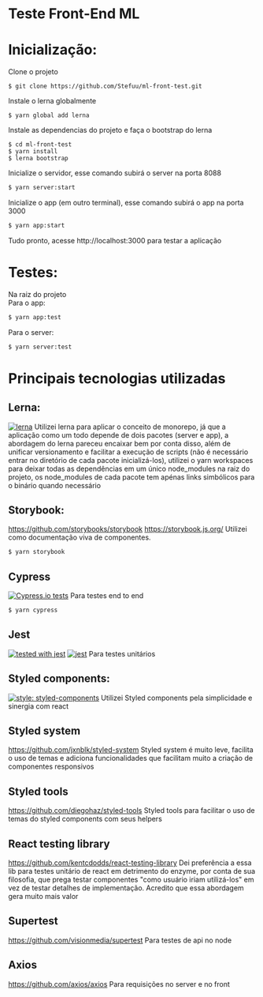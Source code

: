 # Teste Front-End ML

# Inicialização:
Clone o projeto
```
$ git clone https://github.com/Stefuu/ml-front-test.git
```
Instale o lerna globalmente
```
$ yarn global add lerna
```
Instale as dependencias do projeto e faça o bootstrap do lerna
```
$ cd ml-front-test
$ yarn install
$ lerna bootstrap
```
Inicialize o servidor, esse comando subirá o server na porta 8088
```sh
$ yarn server:start
```
Inicialize o app (em outro terminal), esse comando subirá o app na porta 3000
```sh
$ yarn app:start
```

Tudo pronto, acesse http://localhost:3000 para testar a aplicação

# Testes:
Na raiz do projeto  
Para o app:
```sh
$ yarn app:test
```
Para o server:
```sh
$ yarn server:test
```

# Principais tecnologias utilizadas

## Lerna:
[![lerna](https://img.shields.io/badge/maintained%20with-lerna-cc00ff.svg)](https://lernajs.io/)
Utilizei lerna para aplicar o conceito de monorepo, já que a aplicação como um todo depende de dois pacotes (server e app), a abordagem do lerna pareceu encaixar bem por conta disso, além de unificar versionamento e facilitar a execução de scripts (não é necessário entrar no diretório de cada pacote inicializá-los), utilizei o yarn workspaces para deixar todas as dependências em um único node_modules na raiz do projeto, os node_modules de cada pacote tem apénas links simbólicos para o binário quando necessário 

## Storybook:
https://github.com/storybooks/storybook
https://storybook.js.org/
Utilizei como documentação viva de componentes.
```sh
$ yarn storybook
```

## Cypress
[![Cypress.io tests](https://img.shields.io/badge/cypress.io-tests-green.svg?style=flat-square)](https://cypress.io)
Para testes end to end
```sh
$ yarn cypress
```

## Jest
[![tested with jest](https://img.shields.io/badge/tested_with-jest-99424f.svg)](https://github.com/facebook/jest) [![jest](https://jestjs.io/img/jest-badge.svg)](https://github.com/facebook/jest)
Para testes unitários

## Styled components:
[![style: styled-components](https://img.shields.io/badge/style-%F0%9F%92%85%20styled--components-orange.svg?colorB=daa357&colorA=db748e)](https://github.com/styled-components/styled-components)
Utilizei Styled components pela simplicidade e sinergia com react

## Styled system
https://github.com/jxnblk/styled-system
Styled system é muito leve, facilita o uso de temas e adiciona funcionalidades que facilitam muito a criação de componentes responsivos

## Styled tools
https://github.com/diegohaz/styled-tools
Styled tools para facilitar o uso de temas do styled components com seus helpers

## React testing library
https://github.com/kentcdodds/react-testing-library
Dei preferência a essa lib para testes unitário de react em detrimento do enzyme, por conta de sua filosofia, que prega testar componentes "como usuário iriam utilizá-los" em vez de testar detalhes de implementação. Acredito que essa abordagem gera muito mais valor

## Supertest
https://github.com/visionmedia/supertest
Para testes de api no node

## Axios
https://github.com/axios/axios
Para requisições no server e no front